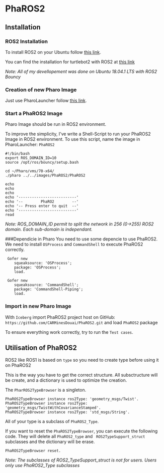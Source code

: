 # PhaROS2

## Installation
### ROS2 Installation
To install ROS2 on your Ubuntu follow [this link](https://index.ros.org/doc/ros2/Installation/Linux-Install-Debians/).

You can find the installation for turtlebot2 with ROS2 at [this link](https://github.com/ros2/turtlebot2_demo)

*Note: All of my devellopement was done on Ubuntu 18.04.1 LTS with ROS2 Bouncy*

### Creation of new Pharo Image
Just use PharoLauncher follow [this link](https://pharo.org/download).

### Start a PhaROS2 Image
Pharo Image should be run in ROS2 environment.

To improve the simplicity, I've write a Shell-Script to run your PhaROS2 Image in ROS2 environment. To use this script, name the image in PharoLauncher: `PhaROS2`

```shell
#!/bin/bash
export ROS_DOMAIN_ID=10
source /opt/ros/bouncy/setup.bash

cd ~/Pharo/vms/70-x64/
./pharo ../../images/PhaROS2/PhaROS2

echo
echo
echo
echo '--------------------------'
echo '--        PhaRO2        --'
echo '-- Press enter to quit  --'
echo '--------------------------'
read
```

*Note: ROS_DOMAIN_ID permit to split the network in 256 (0->255) ROS2 domain. Each sub-domain is independant.*

###Dependicie in Pharo
You need to use some depencie to use PhaROS2. We need to install `OSProcess` and `CommandShell` to execute PhaROS2 correctly.


```smalltalk
 Gofer new
	squeaksource: 'OSProcess';
	package: 'OSProcess';
	load. 

 Gofer new
	squeaksource: 'CommandShell';
	package: 'CommandShell-Piping';
	load.
```

### Import in new Pharo Image
With `Iceberg` import PhaROS2 project host on GitHub: `https://github.com/CARMinesDouai/PhaROS2.git` and load `PhaROS2` package

To ensure everything work correctly, try to run the `Test cases`.

## Utilisation of PhaROS2
ROS2 like ROS1 is based on `type` so you need to create type before using it on PhaROS2

This is the way you have to get the correct structure. All subsctructure will be create, and a dictionary is used to optimize the creation.

The `PharROS2TypeBrowser` is a singleton.


```smalltalk
PhaROS2TypeBrowser instance ros2Type: 'geometry_msgs/Twist'.
PhaROS2TypeBrowser instance ros2Type: 'geometry_msgs/TwistWithCovarianceStamped'.
PhaROS2TypeBrowser instance ros2Type: 'std_msgs/String'.
```

All of your type is a subclass of `PhaROS2_Type`.

If you want to reset the `PhaROS2TypeBrowser`, you can execute the following code. They will delete all `PhaROS2_type` and ` ROS2TypeSupport_struct` subclasses and the dictionary will be erase.

```smalltalk
PhaROS2TypeBrowser reset.
```

*Note: The subclasses of ROS2_TypeSupport_struct is not for users. Users only use PhaROS2_Type subclasses*



